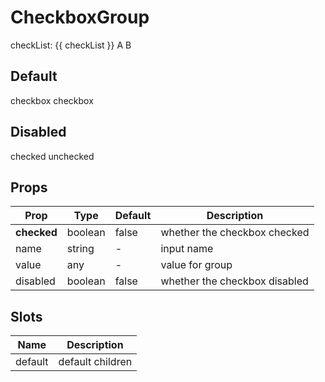 <script setup>
import { ref } from 'vue'
import { Checkbox ,CheckboxGroup } from 'tailv'

const checkList = ref(['A'])

</script>

# CheckboxGroup

<div class="">
  checkList: {{ checkList }}
  <CheckboxGroup class="mt-2 flex gap-4" v-model:value="checkList"> 
    <Checkbox value="A">A</Checkbox> 
    <Checkbox value="B">B</Checkbox>
  </CheckboxGroup> 
</div>

## Default

<div class="flex flex-wrap gap-2">
  <Checkbox value="A">checkbox</Checkbox>
  <Checkbox value="B" checked>checkbox</Checkbox>
</div>

## Disabled

<div class="flex flex-wrap gap-2">
  <Checkbox value="A" disabled checked>
    checked
  </Checkbox>
  <Checkbox value="B" disabled>unchecked</Checkbox>
</div>

## Props

| Prop        | Type    | Default | Description                   |
| ----------- | ------- | ------- | ----------------------------- |
| **checked** | boolean | false   | whether the checkbox checked  |
| name        | string  | -       | input name                    |
| value       | any     | -       | value for group               |
| disabled    | boolean | false   | whether the checkbox disabled |

## Slots

| Name    | Description      |
| ------- | ---------------- |
| default | default children |
